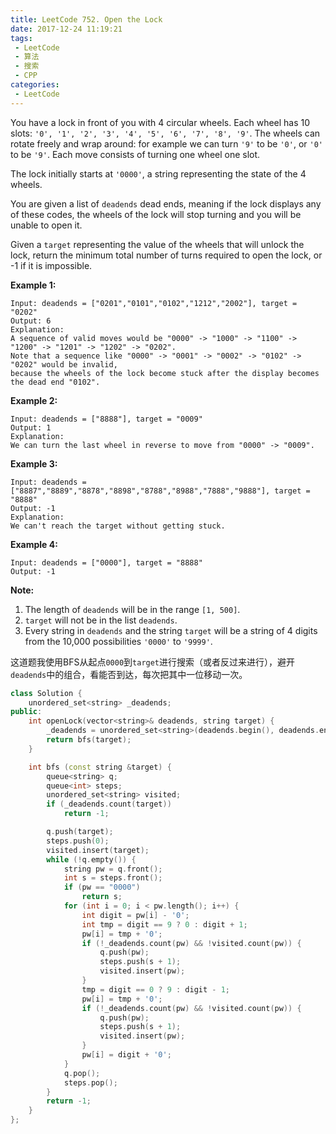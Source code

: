 ```yaml
---
title: LeetCode 752. Open the Lock
date: 2017-12-24 11:19:21
tags:
 - LeetCode
 - 算法
 - 搜索
 - CPP
categories:
 - LeetCode
---
```


You have a lock in front of you with 4 circular wheels. Each wheel has 10 slots: `'0', '1', '2', '3', '4', '5', '6', '7', '8', '9'`. The wheels can rotate freely and wrap around: for example we can turn `'9'` to be `'0'`, or `'0'` to be `'9'`. Each move consists of turning one wheel one slot.

The lock initially starts at `'0000'`, a string representing the state of the 4 wheels.

You are given a list of `deadends` dead ends, meaning if the lock displays any of these codes, the wheels of the lock will stop turning and you will be unable to open it.

Given a `target` representing the value of the wheels that will unlock the lock, return the minimum total number of turns required to open the lock, or -1 if it is impossible.

**Example 1:**

```
Input: deadends = ["0201","0101","0102","1212","2002"], target = "0202"
Output: 6
Explanation:
A sequence of valid moves would be "0000" -> "1000" -> "1100" -> "1200" -> "1201" -> "1202" -> "0202".
Note that a sequence like "0000" -> "0001" -> "0002" -> "0102" -> "0202" would be invalid,
because the wheels of the lock become stuck after the display becomes the dead end "0102".

```

**Example 2:**

```
Input: deadends = ["8888"], target = "0009"
Output: 1
Explanation:
We can turn the last wheel in reverse to move from "0000" -> "0009".

```

**Example 3:**

```
Input: deadends = ["8887","8889","8878","8898","8788","8988","7888","9888"], target = "8888"
Output: -1
Explanation:
We can't reach the target without getting stuck.

```

**Example 4:**

```
Input: deadends = ["0000"], target = "8888"
Output: -1

```

**Note:**

1. The length of `deadends` will be in the range `[1, 500]`.
2. `target` will not be in the list `deadends`.
3. Every string in `deadends` and the string `target` will be a string of 4 digits from the 10,000 possibilities `'0000'` to `'9999'`.

<!-- more -->

这道题我使用BFS从起点`0000`到`target`进行搜索（或者反过来进行），避开`deadends`中的组合，看能否到达，每次把其中一位移动一次。

```cpp
class Solution {
    unordered_set<string> _deadends;
public:
    int openLock(vector<string>& deadends, string target) {
        _deadends = unordered_set<string>(deadends.begin(), deadends.end());
        return bfs(target);
    }

    int bfs (const string &target) {
        queue<string> q;
        queue<int> steps;
        unordered_set<string> visited;
        if (_deadends.count(target))
            return -1;

        q.push(target);
        steps.push(0);
        visited.insert(target);
        while (!q.empty()) {
            string pw = q.front();
            int s = steps.front();
            if (pw == "0000")
                return s;
            for (int i = 0; i < pw.length(); i++) {
                int digit = pw[i] - '0';
                int tmp = digit == 9 ? 0 : digit + 1;
                pw[i] = tmp + '0';
                if (!_deadends.count(pw) && !visited.count(pw)) {
                    q.push(pw);
                    steps.push(s + 1);
                    visited.insert(pw);
                }
                tmp = digit == 0 ? 9 : digit - 1;
                pw[i] = tmp + '0';
                if (!_deadends.count(pw) && !visited.count(pw)) {
                    q.push(pw);
                    steps.push(s + 1);
                    visited.insert(pw);
                }
                pw[i] = digit + '0';
            }
            q.pop();
            steps.pop();
        }
        return -1;
    }
};
```


